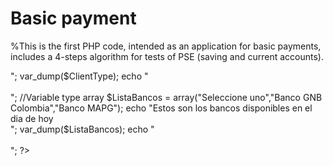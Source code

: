 # Basic payment
%This is the first PHP code, intended as an application for basic payments, includes a 4-steps algorithm for tests of PSE (saving and current accounts).

<?php

# Seleccion del banco: cliente y banco

//Variable type sring
$ClientType = "persona";
echo "El tipo de cliente es: $ClientType<br>";
var_dump($ClientType);
echo "<br><br>";

//Variable type array
$ListaBancos = array("Seleccione uno","Banco GNB Colombia","Banco MAPG");
echo "Estos son los bancos disponibles en el dia de hoy<br>";
var_dump($ListaBancos);
echo "<br><br>";

?>
